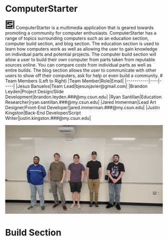 # ComputerStarter
<img src="logo.jpg" width="30" />
ComputerStarter is a multimedia application that is geared towards promoting a community for computer enthusiasts. ComputerStarter has a range of topics surrounding computers such as an education section, computer build section, and blog section. The education section is used to learn how computers work as well as allowing the user to gain knowledge on individual parts and potential projects. The computer build section will allow a user to build their own computer from parts taken from reputable sources online. You can compare costs from individual parts as well as entire builds. The blog section allows the user to communicate with other users to show off their computers, ask for help or even build a community.
# Team Members (Left to Right)
|Team Member|Role|Email|
|-----------|----|-----|
|Jesus Banuelos|Team Lead|bjesusjavier@gmail.com|
|Brandon Leyden|Project Design/Slide Development|brandon.leyden.###@my.csun.edu|
|Ryan Santillan|Education Researcher|ryan.santillan.###@my.csun.edu|
|Jared Immerman|Lead Art Designer/Front-End Developer|jared.immerman.###@my.csun.edu|
|Justin Kingston|Back-End Developer/Script Writer|justin.kingston.###@my.csun.edu|

![Members](group_image.jpg)

# Build Section
